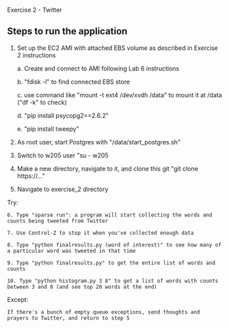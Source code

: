 Exercise 2 - Twitter

Steps to run the application
----------------------------

1. Set up the EC2 AMI with attached EBS volume as described in Exercise 2 instructions

	a. Create and connect to AMI following Lab 6 instructions
	
	b. "fdisk -l" to find connected EBS store
	
	c. use command like "mount -t ext4 /dev/xvdh /data" to mount it at /data ("df -k" to check)
	
	d. "pip install psycopg2==2.6.2"
	
	e. "pip install tweepy"
	
	
2. As root user, start Postgres with "/data/start_postgres.sh" 

3. Switch to w205 user "su - w205

4. Make a new directory, navigate to it, and clone this git "git clone https://..."

5. Navigate to exercise_2 directory

Try:

	6. Type "sparse run": a program will start collecting the words and counts being tweeted from Twitter
	
	7. Use Control-Z to stop it when you've collected enough data
	
	8. Type "python finalresults.py (word of interest)" to see how many of a particular word was tweeted in that time

	9. Type "python finalresults.py" to get the entire list of words and counts

	10. Type "python histogram.py 3 8" to get a list of words with counts between 3 and 8 (and see top 20 words at the end)


Except:

	If there's a bunch of empty queue exceptions, send thoughts and prayers to Twitter, and return to step 5	



